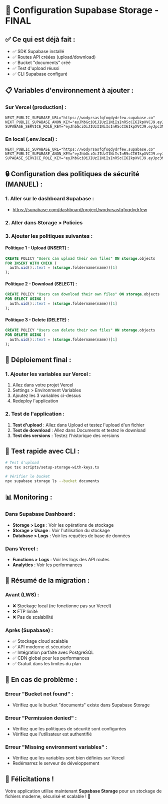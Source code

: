 # 🎉 Configuration Supabase Storage - FINAL

## ✅ **Ce qui est déjà fait :**
- ✅ SDK Supabase installé
- ✅ Routes API créées (upload/download)
- ✅ Bucket "documents" créé
- ✅ Test d'upload réussi
- ✅ CLI Supabase configuré

## 📋 **Variables d'environnement à ajouter :**

### **Sur Vercel (production) :**
```
NEXT_PUBLIC_SUPABASE_URL="https://wodyrsasfqfoqdydrfew.supabase.co"
NEXT_PUBLIC_SUPABASE_ANON_KEY="eyJhbGciOiJIUzI1NiIsInR5cCI6IkpXVCJ9.eyJpc3MiOiJzdXBhYmFzZSIsInJlZiI6IndvZHlyc2FzZnFmb3FkeWRyZmV3Iiwicm9sZSI6ImFub24iLCJpYXQiOjE3NTUwMjIzNzYsImV4cCI6MjA3MDU5ODM3Nn0.RhB2OMRdddHXWt1lB6NfHxMl1In_U9CPK_hBOU1UlN4"
SUPABASE_SERVICE_ROLE_KEY="eyJhbGciOiJIUzI1NiIsInR5cCI6IkpXVCJ9.eyJpc3MiOiJzdXBhYmFzZSIsInJlZiI6IndvZHlyc2FzZnFmb3FkeWRyZmV3Iiwicm9sZSI6InNlcnZpY2Vfcm9sZSIsImlhdCI6MTc1NTAyMjM3NiwiZXhwIjoyMDcwNTk4Mzc2fQ.gZZ3WTWHNLaYBztUXwx4d8uW56CGHlqznOuNvopkka0"
```

### **En local (.env.local) :**
```
NEXT_PUBLIC_SUPABASE_URL="https://wodyrsasfqfoqdydrfew.supabase.co"
NEXT_PUBLIC_SUPABASE_ANON_KEY="eyJhbGciOiJIUzI1NiIsInR5cCI6IkpXVCJ9.eyJpc3MiOiJzdXBhYmFzZSIsInJlZiI6IndvZHlyc2FzZnFmb3FkeWRyZmV3Iiwicm9sZSI6ImFub24iLCJpYXQiOjE3NTUwMjIzNzYsImV4cCI6MjA3MDU5ODM3Nn0.RhB2OMRdddHXWt1lB6NfHxMl1In_U9CPK_hBOU1UlN4"
SUPABASE_SERVICE_ROLE_KEY="eyJhbGciOiJIUzI1NiIsInR5cCI6IkpXVCJ9.eyJpc3MiOiJzdXBhYmFzZSIsInJlZiI6IndvZHlyc2FzZnFmb3FkeWRyZmV3Iiwicm9sZSI6InNlcnZpY2Vfcm9sZSIsImlhdCI6MTc1NTAyMjM3NiwiZXhwIjoyMDcwNTk4Mzc2fQ.gZZ3WTWHNLaYBztUXwx4d8uW56CGHlqznOuNvopkka0"
```

## 🔒 **Configuration des politiques de sécurité (MANUEL) :**

### **1. Aller sur le dashboard Supabase :**
- https://supabase.com/dashboard/project/wodyrsasfqfoqdydrfew

### **2. Aller dans Storage > Policies**

### **3. Ajouter les politiques suivantes :**

#### **Politique 1 - Upload (INSERT) :**
```sql
CREATE POLICY "Users can upload their own files" ON storage.objects
FOR INSERT WITH CHECK (
  auth.uid()::text = (storage.foldername(name))[1]
);
```

#### **Politique 2 - Download (SELECT) :**
```sql
CREATE POLICY "Users can download their own files" ON storage.objects
FOR SELECT USING (
  auth.uid()::text = (storage.foldername(name))[1]
);
```

#### **Politique 3 - Delete (DELETE) :**
```sql
CREATE POLICY "Users can delete their own files" ON storage.objects
FOR DELETE USING (
  auth.uid()::text = (storage.foldername(name))[1]
);
```

## 🚀 **Déploiement final :**

### **1. Ajouter les variables sur Vercel :**
1. Allez dans votre projet Vercel
2. Settings > Environment Variables
3. Ajoutez les 3 variables ci-dessus
4. Redeploy l'application

### **2. Test de l'application :**
1. **Test d'upload** : Allez dans Upload et testez l'upload d'un fichier
2. **Test de download** : Allez dans Documents et testez le download
3. **Test des versions** : Testez l'historique des versions

## 🧪 **Test rapide avec CLI :**

```bash
# Test d'upload
npx tsx scripts/setup-storage-with-keys.ts

# Vérifier le bucket
npx supabase storage ls --bucket documents
```

## 📊 **Monitoring :**

### **Dans Supabase Dashboard :**
- **Storage > Logs** : Voir les opérations de stockage
- **Storage > Usage** : Voir l'utilisation du stockage
- **Database > Logs** : Voir les requêtes de base de données

### **Dans Vercel :**
- **Functions > Logs** : Voir les logs des API routes
- **Analytics** : Voir les performances

## 🎯 **Résumé de la migration :**

### **Avant (LWS) :**
- ❌ Stockage local (ne fonctionne pas sur Vercel)
- ❌ FTP limité
- ❌ Pas de scalabilité

### **Après (Supabase) :**
- ✅ Stockage cloud scalable
- ✅ API moderne et sécurisée
- ✅ Intégration parfaite avec PostgreSQL
- ✅ CDN global pour les performances
- ✅ Gratuit dans les limites du plan

## 🔧 **En cas de problème :**

### **Erreur "Bucket not found" :**
- Vérifiez que le bucket "documents" existe dans Supabase Storage

### **Erreur "Permission denied" :**
- Vérifiez que les politiques de sécurité sont configurées
- Vérifiez que l'utilisateur est authentifié

### **Erreur "Missing environment variables" :**
- Vérifiez que les variables sont bien définies sur Vercel
- Redémarrez le serveur de développement

## 🎉 **Félicitations !**

Votre application utilise maintenant **Supabase Storage** pour un stockage de fichiers moderne, sécurisé et scalable ! 🚀
